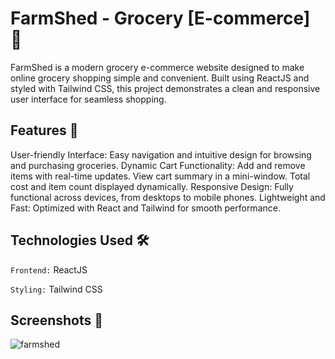 # FarmShed - Grocery [E-commerce] 🌱
FarmShed is a modern grocery e-commerce website designed to make online grocery shopping simple and convenient. Built using ReactJS and styled with Tailwind CSS, this project demonstrates a clean and responsive user interface for seamless shopping.

## Features 🌟
User-friendly Interface: Easy navigation and intuitive design for browsing and purchasing groceries.
Dynamic Cart Functionality:
Add and remove items with real-time updates.
View cart summary in a mini-window.
Total cost and item count displayed dynamically.
Responsive Design: Fully functional across devices, from desktops to mobile phones.
Lightweight and Fast: Optimized with React and Tailwind for smooth performance.
## Technologies Used 🛠️
`Frontend:` ReactJS

`Styling:` Tailwind CSS

## Screenshots 📸
![farmshed](https://github.com/user-attachments/assets/f9818b41-d265-4ad0-b6cc-ac7e9ed0038f)



